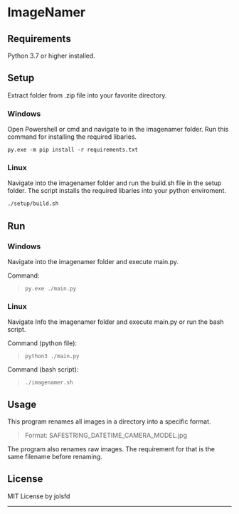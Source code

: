 # ImageNamer

## Requirements

Python 3.7 or higher installed.

## Setup

Extract folder from .zip file into your favorite directory.

### Windows

Open Powershell or cmd and navigate to in the imagenamer folder.
Run this command for installing the required libaries.

```
py.exe -m pip install -r requirements.txt
```

### Linux

Navigate into the imagenamer folder and run the build.sh file in the setup folder.
The script installs the required libaries into your python enviroment.

```bash
./setup/build.sh
```

## Run

### Windows

Navigate into the imagenamer folder and execute main.py.

Command:

> ```
> py.exe ./main.py
> ```

### Linux

Navigate Info the imagenamer folder and execute main.py or run the bash script.

Command (python file):

> ```
> python3 ./main.py
> ```

Command (bash script):

> ```
> ./imagenamer.sh
> ```

## Usage

This program renames all images in a directory into a specific format.

> Format: SAFESTRING_DATETIME_CAMERA_MODEL.jpg

The program also renames raw images. The requirement for that is the same filename before renaming.

## License

MIT License by jolsfd

---
